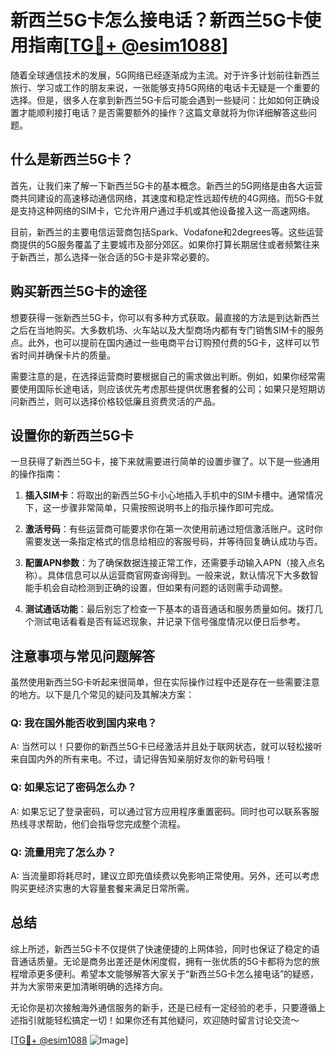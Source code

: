 # 新西兰5G卡怎么接电话？新西兰5G卡使用指南[[TG💪+ @esim1088](https://t.me/s/esim1088)]

随着全球通信技术的发展，5G网络已经逐渐成为主流。对于许多计划前往新西兰旅行、学习或工作的朋友来说，一张能够支持5G网络的电话卡无疑是一个重要的选择。但是，很多人在拿到新西兰5G卡后可能会遇到一些疑问：比如如何正确设置才能顺利接打电话？是否需要额外的操作？这篇文章就将为你详细解答这些问题。

## 什么是新西兰5G卡？

首先，让我们来了解一下新西兰5G卡的基本概念。新西兰的5G网络是由各大运营商共同建设的高速移动通信网络，其速度和稳定性远超传统的4G网络。而5G卡就是支持这种网络的SIM卡，它允许用户通过手机或其他设备接入这一高速网络。

目前，新西兰的主要电信运营商包括Spark、Vodafone和2degrees等。这些运营商提供的5G服务覆盖了主要城市及部分郊区。如果你打算长期居住或者频繁往来于新西兰，那么选择一张合适的5G卡是非常必要的。

## 购买新西兰5G卡的途径

想要获得一张新西兰5G卡，你可以有多种方式获取。最直接的方法是到达新西兰之后在当地购买。大多数机场、火车站以及大型商场内都有专门销售SIM卡的服务点。此外，也可以提前在国内通过一些电商平台订购预付费的5G卡，这样可以节省时间并确保卡片的质量。

需要注意的是，在选择运营商时要根据自己的需求做出判断。例如，如果你经常需要使用国际长途电话，则应该优先考虑那些提供优惠套餐的公司；如果只是短期访问新西兰，则可以选择价格较低廉且资费灵活的产品。

## 设置你的新西兰5G卡

一旦获得了新西兰5G卡，接下来就需要进行简单的设置步骤了。以下是一些通用的操作指南：

1. **插入SIM卡**：将取出的新西兰5G卡小心地插入手机中的SIM卡槽中。通常情况下，这一步骤非常简单，只需按照说明书上的指示操作即可完成。
   
2. **激活号码**：有些运营商可能要求你在第一次使用前通过短信激活账户。这时你需要发送一条指定格式的信息给相应的客服号码，并等待回复确认成功与否。

3. **配置APN参数**：为了确保数据连接正常工作，还需要手动输入APN（接入点名称）。具体信息可以从运营商官网查询得到。一般来说，默认情况下大多数智能手机会自动检测到正确的设置，但如果有问题的话则需手动调整。

4. **测试通话功能**：最后别忘了检查一下基本的语音通话和服务质量如何。拨打几个测试电话看看是否有延迟现象，并记录下信号强度情况以便日后参考。

## 注意事项与常见问题解答

虽然使用新西兰5G卡听起来很简单，但在实际操作过程中还是存在一些需要注意的地方。以下是几个常见的疑问及其解决方案：

### Q: 我在国外能否收到国内来电？
A: 当然可以！只要你的新西兰5G卡已经激活并且处于联网状态，就可以轻松接听来自国内外的所有来电。不过，请记得告知亲朋好友你的新号码哦！

### Q: 如果忘记了密码怎么办？
A: 如果忘记了登录密码，可以通过官方应用程序重置密码。同时也可以联系客服热线寻求帮助，他们会指导您完成整个流程。

### Q: 流量用完了怎么办？
A: 当流量即将耗尽时，建议立即充值续费以免影响正常使用。另外，还可以考虑购买更经济实惠的大容量套餐来满足日常所需。

## 总结

综上所述，新西兰5G卡不仅提供了快速便捷的上网体验，同时也保证了稳定的语音通话质量。无论是商务出差还是休闲度假，拥有一张优质的5G卡都将为您的旅程增添更多便利。希望本文能够解答大家关于“新西兰5G卡怎么接电话”的疑惑，并为大家带来更加清晰明确的选择方向。

无论你是初次接触海外通信服务的新手，还是已经有一定经验的老手，只要遵循上述指引就能轻松搞定一切！如果你还有其他疑问，欢迎随时留言讨论交流～ 

[[TG💪+ @esim1088](https://t.me/s/esim1088) ![Image](https://i.postimg.cc/4NQfJmqS/Snipaste-2025-05-13-00-14-12.png)]